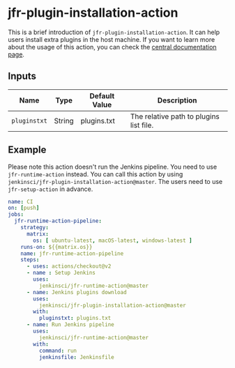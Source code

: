 # jfr-plugin-installation-action

This is a brief introduction of `jfr-plugin-installation-action`.
It can help users install extra plugins in the host machine.
If you want to learn more about the usage of this action,
you can check the [central documentation page](https://jenkinsci.github.io/jfr-action-doc).

## Inputs

| Name | Type | Default Value | Description |
| ----------- | ----------- | ----------- | ----------- |
| `pluginstxt` | String | plugins.txt | The relative path to plugins list file. |

## Example

Please note this action doesn't run the Jenkins pipeline.
You need to use `jfr-runtime-action` instead.
You can call this action by using `jenkinsci/jfr-plugin-installation-action@master`.
The users need to use `jfr-setup-action` in advance.

```yaml
name: CI
on: [push]
jobs:
  jfr-runtime-action-pipeline:
    strategy:
      matrix:
        os: [ ubuntu-latest, macOS-latest, windows-latest ]
    runs-on: ${{matrix.os}}
    name: jfr-runtime-action-pipeline
    steps:
      - uses: actions/checkout@v2
      - name : Setup Jenkins
        uses:
          jenkinsci/jfr-runtime-action@master
      - name: Jenkins plugins download
        uses:
          jenkinsci/jfr-plugin-installation-action@master
        with:
          pluginstxt: plugins.txt
      - name: Run Jenkins pipeline
        uses:
          jenkinsci/jfr-runtime-action@master
        with:
          command: run
          jenkinsfile: Jenkinsfile
```
